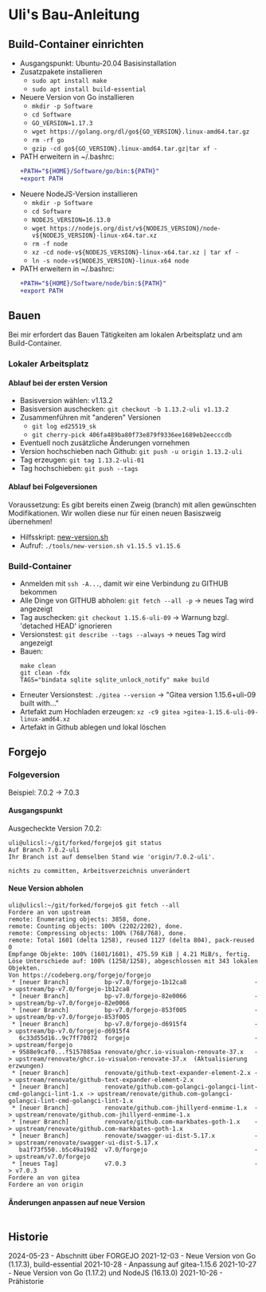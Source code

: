 Uli's Bau-Anleitung
===================

Build-Container einrichten
--------------------------

* Ausgangspunkt: Ubuntu-20.04 Basisinstallation
* Zusatzpakete installieren
    * `sudo apt install make`
    * `sudo apt install build-essential`
* Neuere Version von Go installieren
    * `mkdir -p Software`
    * `cd Software`
    * `GO_VERSION=1.17.3`
    * `wget https://golang.org/dl/go${GO_VERSION}.linux-amd64.tar.gz`
    * `rm -rf go`
    * `gzip -cd go${GO_VERSION}.linux-amd64.tar.gz|tar xf -`
* PATH erweitern in ~/.bashrc:
    ```diff
    +PATH="${HOME}/Software/go/bin:${PATH}"
    +export PATH
    ```
* Neuere NodeJS-Version installieren
    * `mkdir -p Software`
    * `cd Software`
    * `NODEJS_VERSION=16.13.0`
    * `wget https://nodejs.org/dist/v${NODEJS_VERSION}/node-v${NODEJS_VERSION}-linux-x64.tar.xz`
    * `rm -f node`
    * `xz -cd node-v${NODEJS_VERSION}-linux-x64.tar.xz | tar xf -`
    * `ln -s node-v${NODEJS_VERSION}-linux-x64 node`
* PATH erweitern in ~/.bashrc:
    ```diff
    +PATH="${HOME}/Software/node/bin:${PATH}"
    +export PATH
    ```

Bauen
-----

Bei mir erfordert das Bauen
Tätigkeiten am lokalen Arbeitsplatz
und am Build-Container.

### Lokaler Arbeitsplatz

#### Ablauf  bei der ersten Version

* Basisversion wählen: v1.13.2
* Basisversion auschecken: `git checkout -b 1.13.2-uli v1.13.2`
* Zusammenführen mit "anderen" Versionen
    * `git log ed25519_sk`
    * `git cherry-pick 406fa489ba80f73e879f9336ee1689eb2eecccdb`
* Eventuell noch zusätzliche Änderungen vornehmen
* Version hochschieben nach Github: `git push -u origin 1.13.2-uli`
* Tag erzeugen: `git tag 1.13.2-uli-01` 
* Tag hochschieben: `git push --tags`

#### Ablauf bei Folgeversionen

Voraussetzung: Es gibt bereits einen Zweig (branch) mit allen
gewünschten Modifikationen. Wir wollen diese nur für einen neuen
Basiszweig übernehmen!

- Hilfsskript: [new-version.sh](tools/new-version.sh)
- Aufruf: `./tools/new-version.sh v1.15.5 v1.15.6`

### Build-Container

* Anmelden mit `ssh -A...`, damit wir eine Verbindung zu GITHUB bekommen
* Alle Dinge von GITHUB abholen: `git fetch --all -p` -> neues Tag wird angezeigt
* Tag auschecken: `git checkout 1.15.6-uli-09` -> Warnung bzgl. 'detached HEAD' ignorieren
* Versionstest: `git describe --tags --always` -> neues Tag wird angezeigt
* Bauen:
    ```
    make clean
    git clean -fdx
    TAGS="bindata sqlite sqlite_unlock_notify" make build
    ```
* Erneuter Versionstest: `./gitea --version` -> "Gitea version 1.15.6+uli-09 built with..."
* Artefakt zum Hochladen erzeugen: `xz -c9 gitea >gitea-1.15.6-uli-09-linux-amd64.xz`
* Artefakt in Github ablegen und lokal löschen

Forgejo
-------

### Folgeversion

Beispiel: 7.0.2 -> 7.0.3

#### Ausgangspunkt

Ausgecheckte Version 7.0.2:

```
uli@ulicsl:~/git/forked/forgejo$ git status
Auf Branch 7.0.2-uli
Ihr Branch ist auf demselben Stand wie 'origin/7.0.2-uli'.

nichts zu committen, Arbeitsverzeichnis unverändert
```

#### Neue Version abholen

```
uli@ulicsl:~/git/forked/forgejo$ git fetch --all
Fordere an von upstream
remote: Enumerating objects: 3858, done.
remote: Counting objects: 100% (2202/2202), done.
remote: Compressing objects: 100% (768/768), done.
remote: Total 1601 (delta 1258), reused 1127 (delta 804), pack-reused 0
Empfange Objekte: 100% (1601/1601), 475.59 KiB | 4.21 MiB/s, fertig.
Löse Unterschiede auf: 100% (1258/1258), abgeschlossen mit 343 lokalen Objekten.
Von https://codeberg.org/forgejo/forgejo
 * [neuer Branch]          bp-v7.0/forgejo-1b12ca8                   -> upstream/bp-v7.0/forgejo-1b12ca8
 * [neuer Branch]          bp-v7.0/forgejo-82e0066                   -> upstream/bp-v7.0/forgejo-82e0066
 * [neuer Branch]          bp-v7.0/forgejo-853f005                   -> upstream/bp-v7.0/forgejo-853f005
 * [neuer Branch]          bp-v7.0/forgejo-d6915f4                   -> upstream/bp-v7.0/forgejo-d6915f4
   6c33d55d16..9c7ff70072  forgejo                                   -> upstream/forgejo
 + 9588e9caf0...f5157085aa renovate/ghcr.io-visualon-renovate-37.x   -> upstream/renovate/ghcr.io-visualon-renovate-37.x  (Aktualisierung erzwungen)
 * [neuer Branch]          renovate/github-text-expander-element-2.x -> upstream/renovate/github-text-expander-element-2.x
 * [neuer Branch]          renovate/github.com-golangci-golangci-lint-cmd-golangci-lint-1.x -> upstream/renovate/github.com-golangci-golangci-lint-cmd-golangci-lint-1.x
 * [neuer Branch]          renovate/github.com-jhillyerd-enmime-1.x  -> upstream/renovate/github.com-jhillyerd-enmime-1.x
 * [neuer Branch]          renovate/github.com-markbates-goth-1.x    -> upstream/renovate/github.com-markbates-goth-1.x
 * [neuer Branch]          renovate/swagger-ui-dist-5.17.x           -> upstream/renovate/swagger-ui-dist-5.17.x
   ba1f73f550..b5c49a19d2  v7.0/forgejo                              -> upstream/v7.0/forgejo
 * [neues Tag]             v7.0.3                                    -> v7.0.3
Fordere an von gitea
Fordere an von origin
```

#### Änderungen anpassen auf neue Version

```
```

Historie
--------

2024-05-23 - Abschnitt über FORGEJO
2021-12-03 - Neue Version von Go (1.17.3), build-essential
2021-10-28 - Anpassung auf gitea-1.15.6
2021-10-27 - Neue Version von Go (1.17.2) und NodeJS (16.13.0)
2021-10-26 - Prähistorie
